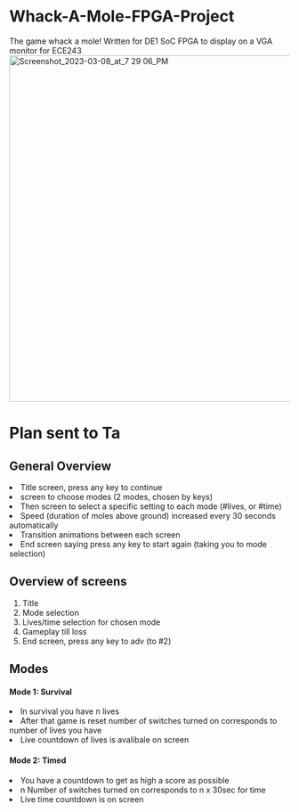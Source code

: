 # Whack-A-Mole-FPGA-Project
The game whack a mole! Written for DE1 SoC FPGA to display on a VGA monitor for ECE243
<img width="622" alt="Screenshot_2023-03-08_at_7 29 06_PM" src="https://user-images.githubusercontent.com/96932850/229607133-af9201d4-a7fd-4f2e-b598-d5f256251e33.png">
<h1>Plan sent to Ta</h1>
<h2>General Overview</h2>
<li>Title screen, press any key to continue</li>
<li>screen to choose modes (2 modes, chosen by keys)</li>
<li>Then screen to select a specific setting to each mode (#lives, or #time)</li>
<li>Speed (duration of moles above ground) increased every 30 seconds automatically</li>
<li>Transition animations between each screen</li>
<li>End screen saying press any key to start again (taking you to mode selection)</li>
<h2>Overview of screens</h2>
<ol>
    <li> Title </li>
    <li> Mode selection </li>
    <li> Lives/time selection for chosen mode</li>
    <li> Gameplay till loss</li>
    <li> End screen, press any key to adv (to #2)</li>
</ol>
<h2>Modes</h2>
<h4>Mode 1: Survival</h4>
<li>In survival you have n lives</li> 
<li>After that game is reset number of switches turned on corresponds to number of lives you have</li>
<li>Live countdown of lives is avalibale on screen</li>
<h4>Mode 2: Timed</h4> 
<li>You have a countdown to get as high a score as possible</li>
<li>n Number of switches turned on corresponds to n x 30sec for time</li>
<li>Live time countdown is on screen</li>
